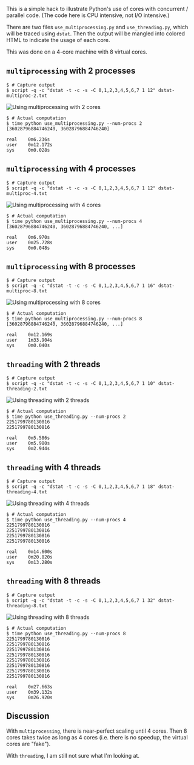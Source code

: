 This is a simple hack to illustrate Python's use of cores
with concurrent / parallel code. (The code here is CPU
intensive, not I/O intensive.)

There are two files `use_multiprocessing.py` and
`use_threading.py`, which will be traced using `dstat`. Then
the output will be mangled into colored HTML to indicate the
usage of each core.

This was done on a 4-core machine with 8 virtual cores.

## `multiprocessing` with 2 processes

```
$ # Capture output
$ script -q -c "dstat -t -c -s -C 0,1,2,3,4,5,6,7 1 12" dstat-multiproc-2.txt
```

![Using multiprocessing with 2 cores][multiproc2]

```
$ # Actual computation
$ time python use_multiprocessing.py --num-procs 2
[36028796884746240, 36028796884746240]

real    0m6.236s
user    0m12.172s
sys     0m0.028s
```

[multiproc2]: https://gist.githubusercontent.com/dhermes/9c92cb6468ed39c51213b5e0a6176fb4/raw/dstat-multiproc-2.png

## `multiprocessing` with 4 processes

```
$ # Capture output
$ script -q -c "dstat -t -c -s -C 0,1,2,3,4,5,6,7 1 12" dstat-multiproc-4.txt
```

![Using multiprocessing with 4 cores][multiproc4]

```
$ # Actual computation
$ time python use_multiprocessing.py --num-procs 4
[36028796884746240, 36028796884746240, ...]

real    0m6.970s
user    0m25.728s
sys     0m0.048s
```

[multiproc4]: https://gist.githubusercontent.com/dhermes/9c92cb6468ed39c51213b5e0a6176fb4/raw/dstat-multiproc-4.png

## `multiprocessing` with 8 processes

```
$ # Capture output
$ script -q -c "dstat -t -c -s -C 0,1,2,3,4,5,6,7 1 16" dstat-multiproc-8.txt
```

![Using multiprocessing with 8 cores][multiproc8]

```
$ # Actual computation
$ time python use_multiprocessing.py --num-procs 8
[36028796884746240, 36028796884746240, ...]

real    0m12.169s
user    1m33.904s
sys     0m0.040s
```

[multiproc8]: https://gist.githubusercontent.com/dhermes/9c92cb6468ed39c51213b5e0a6176fb4/raw/dstat-multiproc-8.png

## `threading` with 2 threads

```
$ # Capture output
$ script -q -c "dstat -t -c -s -C 0,1,2,3,4,5,6,7 1 10" dstat-threading-2.txt
```

![Using threading with 2 threads][threading2]

```
$ # Actual computation
$ time python use_threading.py --num-procs 2
2251799780130816
2251799780130816

real    0m5.586s
user    0m5.980s
sys     0m2.944s
```

[threading2]: https://gist.githubusercontent.com/dhermes/9c92cb6468ed39c51213b5e0a6176fb4/raw/dstat-threading-2.png

## `threading` with 4 threads

```
$ # Capture output
$ script -q -c "dstat -t -c -s -C 0,1,2,3,4,5,6,7 1 18" dstat-threading-4.txt
```

![Using threading with 4 threads][threading4]

```
$ # Actual computation
$ time python use_threading.py --num-procs 4
2251799780130816
2251799780130816
2251799780130816
2251799780130816

real    0m14.600s
user    0m20.820s
sys     0m13.280s
```

[threading4]: https://gist.githubusercontent.com/dhermes/9c92cb6468ed39c51213b5e0a6176fb4/raw/dstat-threading-4.png

## `threading` with 8 threads

```
$ # Capture output
$ script -q -c "dstat -t -c -s -C 0,1,2,3,4,5,6,7 1 32" dstat-threading-8.txt
```

![Using threading with 8 threads][threading8]

```
$ # Actual computation
$ time python use_threading.py --num-procs 8
2251799780130816
2251799780130816
2251799780130816
2251799780130816
2251799780130816
2251799780130816
2251799780130816
2251799780130816

real    0m27.663s
user    0m39.132s
sys     0m26.920s
```

[threading8]: https://gist.githubusercontent.com/dhermes/9c92cb6468ed39c51213b5e0a6176fb4/raw/dstat-threading-8.png

## Discussion

With `multiprocessing`, there is near-perfect scaling until 4 cores. Then
8 cores takes twice as long as 4 cores (i.e. there is no speedup, the
virtual cores are "fake").

With `threading`, I am still not sure what I'm looking at.
